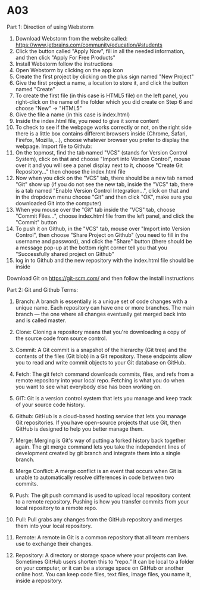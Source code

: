 # A03
Part 1: Direction of using Webstorm
1) Download Webstorm from the website called: https://www.jetbrains.com/community/education/#students 
2) Click the button called "Apply Now", fill in all the needed information, and then click "Apply For Free Products" 
3) Install Webstorm follow the instructions
4) Open Webstorm by clicking on the app icon
5) Create the first project by clicking on the plus sign named "New Project"
6) Give the first project a name, a location to store it, and click the button named "Create"
7) To create the first file (in this case is HTML5 file) on the left panel, you right-click on the name of the folder which you did create on Step 6 and choose "New" -> "HTML5"
8) Give the file a name (in this case is index.html)
9) Inside the index.html file, you need to give it some content
10) To check to see if the webpage works correctly or not, on the right side there is a little box contains different browsers inside (Chrome, Safari, Firefox, Mozilla,...), choose whatever browser you prefer to display the webpage.
Import file to Github:
11) On the topmost, find the tab named "VCS" (stands for Version Control System), click on that and choose "Import into Version Control", mouse over it and you will see a panel display next to it, choose "Create Git Repository..." then choose the index.html file
12) Now when you click on the "VCS" tab, there should be a new tab named "Git" show up (if you do not see the new tab, inside the "VCS" tab, there is a tab named "Enable Version Control Integration...", click on that and in the dropdown menu choose "Git" and then click "OK", make sure you downloaded Git into the computer)
13) When you mouse over the "Git" tab inside the "VCS" tab, choose "Commit Files...", choose index.html file from the left panel, and click the "Commit" button
14) To push it on Github, in the "VCS" tab, mouse over "Import into Version Control", then choose "Share Project on Github" (you need to fill in the username and password), and click the "Share" button (there should be a message pop-up at the bottom right corner tell you that you "Successfully shared project on Github"
15) log in to Github and the new repository with the index.html file should be inside

Download Git on https://git-scm.com/ and then follow the install instructions

Part 2: Git and Github Terms:

1)	Branch: A branch is essentially is a unique set of code changes with a unique name. Each repository can have one or more branches. The main branch — the one where all changes eventually get merged back into and is called master.

2)	Clone: Cloning a repository means that you're downloading a copy of the source code from source control. 

3)	Commit: A Git commit is a snapshot of the hierarchy (Git tree) and the contents of the files (Git blob) in a Git repository. These endpoints allow you to read and write commit objects to your Git database on GitHub.

4)	Fetch: The git fetch command downloads commits, files, and refs from a remote repository into your local repo. Fetching is what you do when you want to see what everybody else has been working on.

5)	GIT: Git is a version control system that lets you manage and keep track of your source code history.

6)	Github: GitHub is a cloud-based hosting service that lets you manage Git repositories. If you have open-source projects that use Git, then GitHub is designed to help you better manage them.

7)	Merge: Merging is Git's way of putting a forked history back together again. The git merge command lets you take the independent lines of development created by git branch and integrate them into a single branch.

8)	Merge Conflict: A merge conflict is an event that occurs when Git is unable to automatically resolve differences in code between two commits.

9)	Push: The git push command is used to upload local repository content to a remote repository. Pushing is how you transfer commits from your local repository to a remote repo.

10)	Pull: Pull grabs any changes from the GitHub repository and merges them into your local repository.

11)	Remote: A remote in Git is a common repository that all team members use to exchange their changes.

12)	Repository: A directory or storage space where your projects can live. Sometimes GitHub users shorten this to “repo.” It can be local to a folder on your computer, or it can be a storage space on GitHub or another online host. You can keep code files, text files, image files, you name it, inside a repository.
